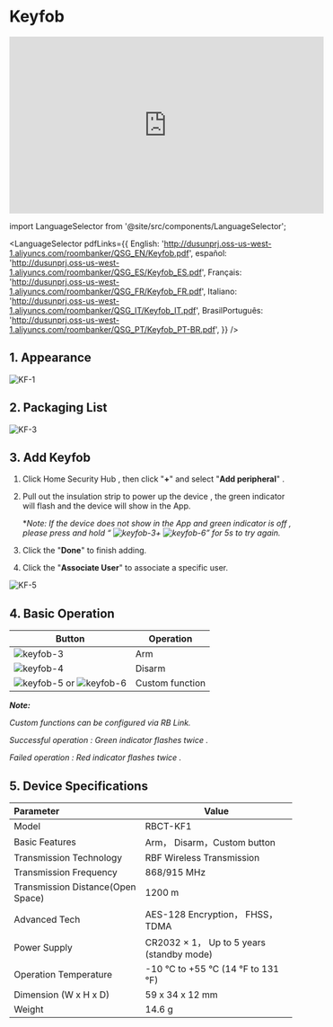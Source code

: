 # Keyfob
<div class="centered-video">
<iframe width="560" height="315" src="https://www.youtube.com/embed/Wu4FqkvOr-o?si=2DiH_OsIQiVVcRRR" title="YouTube video player" frameborder="0" allow="accelerometer; autoplay; clipboard-write; encrypted-media; gyroscope; picture-in-picture; web-share" allowfullscreen></iframe>
</div>


import LanguageSelector from '@site/src/components/LanguageSelector';

<LanguageSelector pdfLinks={{
  English: 'http://dusunprj.oss-us-west-1.aliyuncs.com/roombanker/QSG_EN/Keyfob.pdf',
  español: 'http://dusunprj.oss-us-west-1.aliyuncs.com/roombanker/QSG_ES/Keyfob_ES.pdf',
  Français: 'http://dusunprj.oss-us-west-1.aliyuncs.com/roombanker/QSG_FR/Keyfob_FR.pdf',
  Italiano: 'http://dusunprj.oss-us-west-1.aliyuncs.com/roombanker/QSG_IT/Keyfob_IT.pdf',
  BrasilPortuguês: 'http://dusunprj.oss-us-west-1.aliyuncs.com/roombanker/QSG_PT/Keyfob_PT-BR.pdf',
}} />

## 1. Appearance

![KF-1](https://dusunprj.oss-us-west-1.aliyuncs.com/KF-1.png)

## 2. Packaging List

![KF-3](https://dusunprj.oss-us-west-1.aliyuncs.com/KF-3.png)

## 3. Add Keyfob

1. Click Home Security Hub , then click "**+**"  and select "**Add peripheral**" .

2. Pull out the insulation strip to power up the device , the green indicator will flash and the device will show in the App.

   **Note: If the device does not show in the App and green indicator is off , please press and hold  “  ![keyfob-3](https://dusunprj.oss-us-west-1.aliyuncs.com/keyfob-3.png)+  ![keyfob-6](https://dusunprj.oss-us-west-1.aliyuncs.com/keyfob-6.png)” for 5s to try again.*

3. Click the "**Done**" to finish adding.

4. Click the "**Associate User**" to associate a specific user. 


![KF-5](https://dusunprj.oss-us-west-1.aliyuncs.com/KF-5.png)

## 4. Basic Operation

| Button                                                       | Operation       |
| ------------------------------------------------------------ | --------------- |
| ![keyfob-3](https://dusunprj.oss-us-west-1.aliyuncs.com/keyfob-3.png) | Arm             |
| ![keyfob-4](https://dusunprj.oss-us-west-1.aliyuncs.com/keyfob-4.png) | Disarm          |
| ![keyfob-5](https://dusunprj.oss-us-west-1.aliyuncs.com/keyfob-5.png) or  ![keyfob-6](https://dusunprj.oss-us-west-1.aliyuncs.com/keyfob-6.png) | Custom function |

***Note:***

*Custom functions can be configured via RB Link.*

*Successful operation : Green indicator flashes twice .*

*Failed operation : Red indicator flashes twice .*

## 5. Device Specifications

| Parameter                         | Value                                     |
| :-------------------------------- | ----------------------------------------- |
| Model                             | RBCT-KF1                                  |
| Basic Features                    | Arm， Disarm，Custom button               |
| Transmission Technology           | RBF Wireless Transmission                 |
| Transmission Frequency            | 868/915 MHz                               |
| Transmission Distance(Open Space) | 1200 m                                    |
| Advanced Tech                     | AES-128 Encryption， FHSS， TDMA          |
| Power Supply                      | CR2032 × 1， Up to 5 years (standby mode) |
| Operation Temperature             | -10 °C to +55 °C (14 °F to 131 °F)        |
| Dimension (W x H x D)             | 59 x 34 x 12 mm                           |
| Weight                            | 14.6 g                                    |

